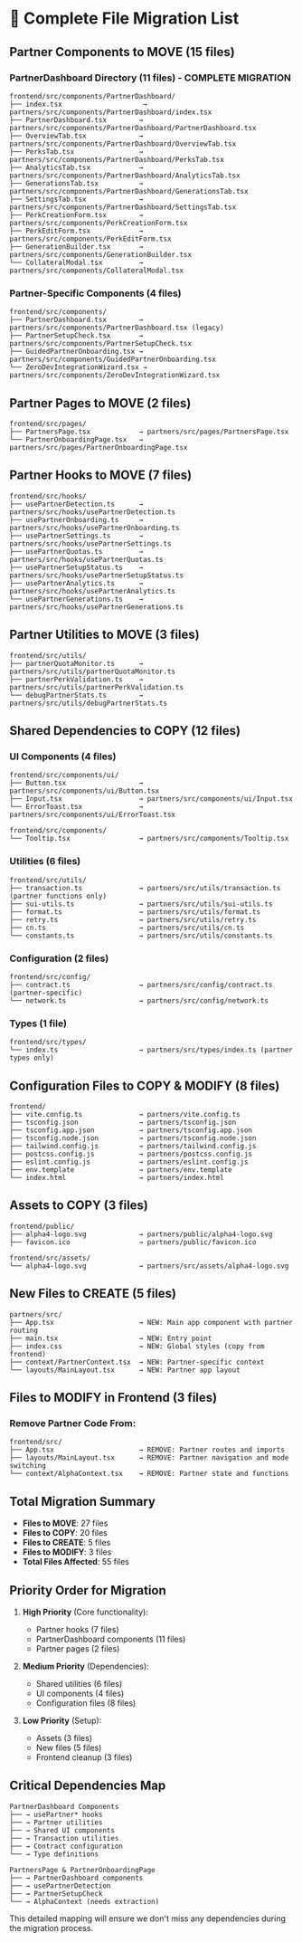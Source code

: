 # 📁 Complete File Migration List

## Partner Components to MOVE (15 files)

### PartnerDashboard Directory (11 files) - COMPLETE MIGRATION
```
frontend/src/components/PartnerDashboard/
├── index.tsx                    → partners/src/components/PartnerDashboard/index.tsx
├── PartnerDashboard.tsx        → partners/src/components/PartnerDashboard/PartnerDashboard.tsx
├── OverviewTab.tsx             → partners/src/components/PartnerDashboard/OverviewTab.tsx
├── PerksTab.tsx                → partners/src/components/PartnerDashboard/PerksTab.tsx
├── AnalyticsTab.tsx            → partners/src/components/PartnerDashboard/AnalyticsTab.tsx
├── GenerationsTab.tsx          → partners/src/components/PartnerDashboard/GenerationsTab.tsx
├── SettingsTab.tsx             → partners/src/components/PartnerDashboard/SettingsTab.tsx
├── PerkCreationForm.tsx        → partners/src/components/PerkCreationForm.tsx
├── PerkEditForm.tsx            → partners/src/components/PerkEditForm.tsx
├── GenerationBuilder.tsx       → partners/src/components/GenerationBuilder.tsx
└── CollateralModal.tsx         → partners/src/components/CollateralModal.tsx
```

### Partner-Specific Components (4 files)
```
frontend/src/components/
├── PartnerDashboard.tsx        → partners/src/components/PartnerDashboard.tsx (legacy)
├── PartnerSetupCheck.tsx       → partners/src/components/PartnerSetupCheck.tsx
├── GuidedPartnerOnboarding.tsx → partners/src/components/GuidedPartnerOnboarding.tsx
└── ZeroDevIntegrationWizard.tsx → partners/src/components/ZeroDevIntegrationWizard.tsx
```

## Partner Pages to MOVE (2 files)

```
frontend/src/pages/
├── PartnersPage.tsx            → partners/src/pages/PartnersPage.tsx
└── PartnerOnboardingPage.tsx   → partners/src/pages/PartnerOnboardingPage.tsx
```

## Partner Hooks to MOVE (7 files)

```
frontend/src/hooks/
├── usePartnerDetection.ts      → partners/src/hooks/usePartnerDetection.ts
├── usePartnerOnboarding.ts     → partners/src/hooks/usePartnerOnboarding.ts
├── usePartnerSettings.ts       → partners/src/hooks/usePartnerSettings.ts
├── usePartnerQuotas.ts         → partners/src/hooks/usePartnerQuotas.ts
├── usePartnerSetupStatus.ts    → partners/src/hooks/usePartnerSetupStatus.ts
├── usePartnerAnalytics.ts      → partners/src/hooks/usePartnerAnalytics.ts
└── usePartnerGenerations.ts    → partners/src/hooks/usePartnerGenerations.ts
```

## Partner Utilities to MOVE (3 files)

```
frontend/src/utils/
├── partnerQuotaMonitor.ts      → partners/src/utils/partnerQuotaMonitor.ts
├── partnerPerkValidation.ts    → partners/src/utils/partnerPerkValidation.ts
└── debugPartnerStats.ts        → partners/src/utils/debugPartnerStats.ts
```

## Shared Dependencies to COPY (12 files)

### UI Components (4 files)
```
frontend/src/components/ui/
├── Button.tsx                  → partners/src/components/ui/Button.tsx
├── Input.tsx                   → partners/src/components/ui/Input.tsx
└── ErrorToast.tsx              → partners/src/components/ui/ErrorToast.tsx

frontend/src/components/
└── Tooltip.tsx                 → partners/src/components/Tooltip.tsx
```

### Utilities (6 files)
```
frontend/src/utils/
├── transaction.ts              → partners/src/utils/transaction.ts (partner functions only)
├── sui-utils.ts                → partners/src/utils/sui-utils.ts
├── format.ts                   → partners/src/utils/format.ts
├── retry.ts                    → partners/src/utils/retry.ts
├── cn.ts                       → partners/src/utils/cn.ts
└── constants.ts                → partners/src/utils/constants.ts
```

### Configuration (2 files)
```
frontend/src/config/
├── contract.ts                 → partners/src/config/contract.ts (partner-specific)
└── network.ts                  → partners/src/config/network.ts
```

### Types (1 file)
```
frontend/src/types/
└── index.ts                    → partners/src/types/index.ts (partner types only)
```

## Configuration Files to COPY & MODIFY (8 files)

```
frontend/
├── vite.config.ts              → partners/vite.config.ts
├── tsconfig.json               → partners/tsconfig.json
├── tsconfig.app.json           → partners/tsconfig.app.json
├── tsconfig.node.json          → partners/tsconfig.node.json
├── tailwind.config.js          → partners/tailwind.config.js
├── postcss.config.js           → partners/postcss.config.js
├── eslint.config.js            → partners/eslint.config.js
├── env.template                → partners/env.template
└── index.html                  → partners/index.html
```

## Assets to COPY (3 files)

```
frontend/public/
├── alpha4-logo.svg             → partners/public/alpha4-logo.svg
├── favicon.ico                 → partners/public/favicon.ico

frontend/src/assets/
└── alpha4-logo.svg             → partners/src/assets/alpha4-logo.svg
```

## New Files to CREATE (5 files)

```
partners/src/
├── App.tsx                     → NEW: Main app component with partner routing
├── main.tsx                    → NEW: Entry point
├── index.css                   → NEW: Global styles (copy from frontend)
├── context/PartnerContext.tsx  → NEW: Partner-specific context
└── layouts/MainLayout.tsx      → NEW: Partner app layout
```

## Files to MODIFY in Frontend (3 files)

### Remove Partner Code From:
```
frontend/src/
├── App.tsx                     → REMOVE: Partner routes and imports
├── layouts/MainLayout.tsx      → REMOVE: Partner navigation and mode switching
└── context/AlphaContext.tsx    → REMOVE: Partner state and functions
```

## Total Migration Summary

- **Files to MOVE**: 27 files
- **Files to COPY**: 20 files  
- **Files to CREATE**: 5 files
- **Files to MODIFY**: 3 files
- **Total Files Affected**: 55 files

## Priority Order for Migration

1. **High Priority** (Core functionality):
   - Partner hooks (7 files)
   - PartnerDashboard components (11 files)
   - Partner pages (2 files)

2. **Medium Priority** (Dependencies):
   - Shared utilities (6 files)
   - UI components (4 files)
   - Configuration files (8 files)

3. **Low Priority** (Setup):
   - Assets (3 files)
   - New files (5 files)
   - Frontend cleanup (3 files)

## Critical Dependencies Map

```
PartnerDashboard Components
├── → usePartner* hooks
├── → Partner utilities
├── → Shared UI components
├── → Transaction utilities
├── → Contract configuration
└── → Type definitions

PartnersPage & PartnerOnboardingPage
├── → PartnerDashboard components
├── → usePartnerDetection
├── → PartnerSetupCheck
└── → AlphaContext (needs extraction)
```

This detailed mapping will ensure we don't miss any dependencies during the migration process. 